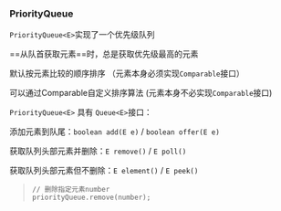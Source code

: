 ### PriorityQueue

`PriorityQueue<E>`实现了一个优先级队列

==从队首获取元素==时，总是获取优先级最高的元素

默认按元素比较的顺序排序 （元素本身必须实现`Comparable`接口）

可以通过Comparable自定义排序算法 (元素本身不必实现`Comparable`接口)



`PriorityQueue<E>` 具有 `Queue<E>`接口：

添加元素到队尾：`boolean add(E e)` / `boolean offer(E e)`

获取队列头部元素并删除：`E remove()` /  `E poll()`

获取队列头部元素但不删除：`E element()` /  `E peek()`





> ```
> // 删除指定元素number
> priorityQueue.remove(number);
> ```